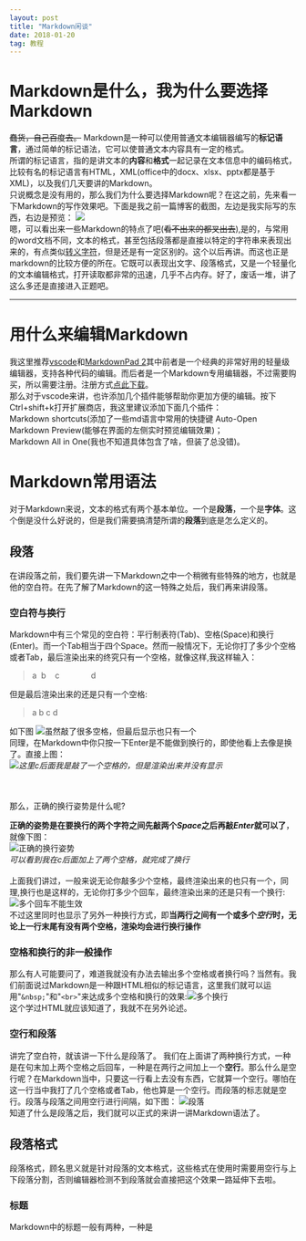 ```yaml
---
layout: post
title: "Markdown闲谈"
date: 2018-01-20
tag: 教程
---   
```

# Markdown是什么，我为什么要选择Markdown #
~~蠢货，自己百度去。~~ Markdown是一种可以使用普通文本编辑器编写的**标记语言**，通过简单的标记语法，它可以使普通文本内容具有一定的格式。  
所谓的标记语言，指的是讲文本的**内容**和**格式**一起记录在文本信息中的编码格式，比较有名的标记语言有HTML，XML(office中的docx、xlsx、pptx都是基于XML)，以及我们几天要讲的Markdown。  
只说概念是没有用的，那么我们为什么要选择Markdown呢？在这之前，先来看一下Markdown的写作效果吧。下面是我之前一篇博客的截图，左边是我实际写的东西，右边是预览：
![](http://m.qpic.cn/psb?/V117MGIn3dBRDw/WikvZvRJmDNgLLSw0n0tUsdpUqLFGx7Px9Ixf9OAsY8!/b/dPMAAAAAAAAA&bo=VQXZAlUF2QIDCSw!&rf=viewer_4)  
嗯，可以看出来一些Markdown的特点了吧(~~看不出来的都叉出去~~),是的，与常用的word文档不同，文本的格式，甚至包括段落都是直接以特定的字符串来表现出来的，有点类似[转义字符](https://baike.baidu.com/item/%E8%BD%AC%E4%B9%89%E5%AD%97%E7%AC%A6)，但是还是有一定区别的。这个以后再讲。而这也正是markdown的比较方便的所在。它既可以表现出文字、段落格式，又是一个轻量化的文本编辑格式，打开读取都非常的迅速，几乎不占内存。好了，废话一堆，讲了这么多还是直接进入正题吧。  

************************************************************ 

# 用什么来编辑Markdown #      

我这里推荐[vscode](https://code.visualstudio.com/Download)和[MarkdownPad 2](http://markdownpad.com/download.html)其中前者是一个经典的非常好用的轻量级编辑器，支持各种代码的编辑。而后者是一个Markdown专用编辑器，不过需要购买，所以需要注册。注册方式[点此下载](https://pan.baidu.com/s/1bq3Tc8v)。      
那么对于vscode来讲，也许添加几个插件能够帮助你更加方便的编辑。按下Ctrl+shift+k打开扩展商店，我这里建议添加下面几个插件：       
Markdown shortcuts(添加了一些md语言中常用的快捷键
Auto-Open Markdown Preview(能够在界面的左侧实时预览编辑效果)；       
Markdown All in One(我也不知道具体包含了啥，但装了总没错)。
# Markdown常用语法 #  

对于Markdown来说，文本的格式有两个基本单位。一个是**段落**，一个是**字体**。这个倒是没什么好说的，但是我们需要搞清楚所谓的**段落**到底是怎么定义的。  
## 段落 ##
在讲段落之前，我们要先讲一下Markdown之中一个稍微有些特殊的地方，也就是他的空白符。在先了解了Markdown的这一特殊之处后，我们再来讲段落。  
### 空白符与换行 ###  
Markdown中有三个常见的空白符：平行制表符(Tab)、空格(Space)和换行(Enter)。而一个Tab相当于四个Space。然而一般情况下，无论你打了多少个空格或者Tab，最后渲染出来的终究只有一个空格，就像这样,我这样输入：  
>a&nbsp;&nbsp;b&nbsp;&nbsp;&nbsp;&nbsp;c&nbsp;&nbsp;&nbsp;&nbsp;&nbsp;&nbsp;&nbsp;&nbsp;&nbsp;&nbsp;&nbsp;&nbsp;&nbsp;&nbsp;d      

但是最后渲染出来的还是只有一个空格:
>a b c d 

如下图
![虽然敲了很多空格，但最后显示也只有一个](http://m.qpic.cn/psb?/V117MGIn3dBRDw/dyrXzWZVMYBOCsJ6bLHbNXYjdoF7albqV7OlHUbd*QU!/b/dF4BAAAAAAAA&bo=FAVlABQFZQADCSw!&rf=viewer_4)  
同理，在Markdown中你只按一下Enter是不能做到换行的，即使他看上去像是换了。直接上图：  
![](http://m.qpic.cn/psb?/V117MGIn3dBRDw/uGG8XTVmK7zv7YVrtXxvTEwqVEuyljsJJNCNTNkqmgE!/b/dPIAAAAAAAAA&bo=agFxAGoBcQADGTw!&rf=viewer_4)_这里c后面我是敲了一个空格的，但是渲染出来并没有显示_  
<br>
<br>  
那么，正确的换行姿势是什么呢?  


**正确的姿势是在要换行的两个字符之间先敲两个*Space*之后再敲*Enter*就可以了**，就像下图：  
![正确的换行姿势](http://m.qpic.cn/psb?/V117MGIn3dBRDw/cg4JFABkTcofpCKyRA9vli9NonGjYblKsi8RWO36CVg!/b/dGgBAAAAAAAA&bo=dQGjAHUBowADCSw!&rf=viewer_4)  
_可以看到我在c后面加上了两个空格，就完成了换行_
<br>
<br>
上面我们讲过，一般来说无论你敲多少个空格，最终渲染出来的也只有一个，同理,换行也是这样的，无论你打多少个回车，最终渲染出来的还是只有一个换行:![多个回车不能生效](http://r.photo.store.qq.com/psb?/V117MGIn3dBRDw/6.4UUUVs9Vc5UZv2ihz.Oi9Jp*13UCl9yINO9E5LcTQ!/r/dF4BAAAAAAAA)  
不过这里同时也显示了另外一种换行方式，即**当两行之间有一个或多个*空行*时，无论上一行末尾有没有两个空格，渲染均会进行换行操作**
### 空格和换行的非一般操作 ###  
那么有人可能要问了，难道我就没有办法去输出多个空格或者换行吗？当然有。我们前面说过Markdown是一种跟HTML相似的标记语言，这里我们就可以运用"`&nbsp;`"和"`<br>`"来达成多个空格和换行的效果:![多个换行](http://r.photo.store.qq.com/psb?/V117MGIn3dBRDw/C*0EpFdfCf5yrXoRzKjwodAac.BN8pJzv6LhBdZsxxo!/r/dPMAAAAAAAAA)  
这个学过HTML就应该知道了，我就不在另外论述。  
### 空行和段落 ###  
讲完了空白符，就该讲一下什么是段落了。
我们在上面讲了两种换行方式，一种是在句末加上两个空格之后回车，一种是在两行之间加上一个**空行**。那么什么是空行呢？在Markdown当中，只要这一行看上去没有东西，它就算一个空行。哪怕在这一行当中我打了几个空格或者Tab，他也算是一个空行。而段落的标志就是空行。段落与段落之间用空行进行间隔，如下图：
![段落](http://r.photo.store.qq.com/psb?/V117MGIn3dBRDw/0hk016A*MHCWscTRXlLAoJS20G4EeAtENVDJcY3V2aA!/r/dF4BAAAAAAAA)  
知道了什么是段落之后，我们就可以正式的来讲一讲Markdown语法了。  

## 段落格式 ##

段落格式，顾名思义就是针对段落的文本格式，这些格式在使用时需要用空行与上下段落分割，否则编辑器检测不到段落就会直接把这个效果一路延伸下去啦。

### 标题 ###  

Markdown中的标题一般有两种，一种是



